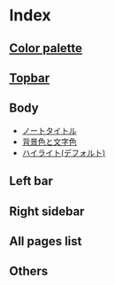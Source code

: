 # Index  

## [Color palette](https://github.com/NarumiYatabe/Roam-research/blob/master/roam_css/colorpalette.css)  

## [Topbar](https://github.com/NarumiYatabe/Roam-research/blob/master/roam_css/Topbar/topbar.css)  

## Body  
- [ノートタイトル](https://github.com/NarumiYatabe/Roam-research/blob/master/roam_css/Body/title.css)  
- [背景色と文字色](https://github.com/NarumiYatabe/Roam-research/blob/master/roam_css/Body/back_and_text_color.css)  
- [ハイライト(デフォルト)](https://github.com/NarumiYatabe/Roam-research/blob/master/roam_css/Body/highlight_default.css)

## Left bar  

## Right sidebar

## All pages list  

## Others
